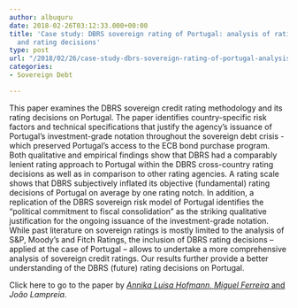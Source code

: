 ```yaml
---
author: albuquru
date: 2018-02-26T03:12:33.000+00:00
title: 'Case study: DBRS sovereign rating of Portugal: analysis of rating methodology
  and rating decisions'
type: post
url: "/2018/02/26/case-study-dbrs-sovereign-rating-of-portugal-analysis-of-rating-methodology-and-rating-decisions/"
categories:
- Sovereign Debt

---
```

This paper examines the DBRS sovereign credit rating methodology and its rating decisions on Portugal. The paper identifies country-specific risk factors and technical specifications that justify the agency’s issuance of Portugal’s investment-grade notation throughout the sovereign debt crisis - which preserved Portugal’s access to the ECB bond purchase program. Both qualitative and empirical findings show that DBRS had a comparably lenient rating approach to Portugal within the DBRS cross-country rating decisions as well as in comparison to other rating agencies. A rating scale shows that DBRS subjectively inflated its objective (fundamental) rating decisions of Portugal on average by one rating notch. In addition, a replication of the DBRS sovereign risk model of Portugal identifies the “political commitment to fiscal consolidation” as the striking qualitative justification for the ongoing issuance of the investment-grade notation. While past literature on sovereign ratings is mostly limited to the analysis of S&P, Moody’s and Fitch Ratings, the inclusion of DBRS rating decisions – applied at the case of Portugal – allows to undertake a more comprehensive analysis of sovereign credit ratings. Our results further provide a better understanding of the DBRS (future) rating decisions on Portugal.

Click here to go to the paper by [_Annika Luisa Hofmann_, _Miguel Ferreira_ and ](https://econpapers.repec.org/paper/mdewpaper/0073.htm)_João Lampreia._